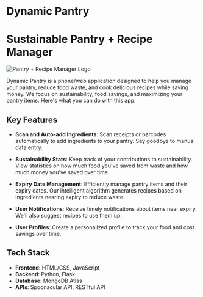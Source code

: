 # Dynamic Pantry
# Sustainable Pantry + Recipe Manager

![Pantry + Recipe Manager Logo](/path/to/pantry-recipe-manager-logo.png)

Dynamic Pantry is a phone/web application designed to help you manage your pantry, reduce food waste, and cook delicious recipes while saving money. We focus on sustainability, food savings, and maximizing your pantry items. Here's what you can do with this app:

## Key Features

- **Scan and Auto-add Ingredients**: Scan receipts or barcodes automatically to add ingredients to your pantry. Say goodbye to manual data entry.

- **Sustainability Stats**: Keep track of your contributions to sustainability. View statistics on how much food you've saved from waste and how much money you've saved over time.

- **Expiry Date Management**: Efficiently manage pantry items and their expiry dates. Our intelligent algorithm generates recipes based on ingredients nearing expiry to reduce waste.

- **User Notifications**: Receive timely notifications about items near expiry. We'll also suggest recipes to use them up.

- **User Profiles**: Create a personalized profile to track your food and cost savings over time.

## Tech Stack
- **Frontend**: HTML/CSS, JavaScript
- **Backend**: Python, Flask
- **Database**: MongoDB Atlas
- **APIs**: Spoonacular API, RESTful API
